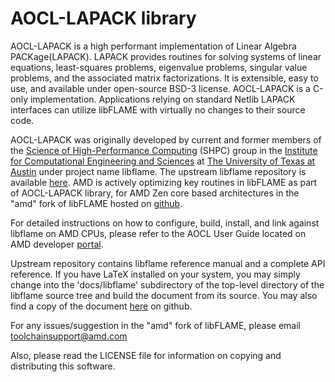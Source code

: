 # AOCL-LAPACK library

AOCL-LAPACK is a high performant implementation of Linear Algebra PACKage(LAPACK).
LAPACK provides routines for solving systems of linear equations, least-squares 
problems, eigenvalue problems, singular value problems, and the associated 
matrix factorizations. It is extensible, easy to use, and available under 
open-source BSD-3 license. AOCL-LAPACK is a C-only implementation. Applications 
relying on standard Netlib LAPACK interfaces can utilize libFLAME with virtually 
no changes to their source code. 

AOCL-LAPACK was originally developed by current and former members of the 
[Science of High-Performance Computing](http://shpc.ices.utexas.edu/)
(SHPC) group in the
[Institute for Computational Engineering and Sciences](https://www.ices.utexas.edu/)
at [The University of Texas at Austin](https://www.utexas.edu/) under project 
name libflame. The upstream libflame repository is available 
[here](https://github.com/flame/libflame). AMD is actively optimizing key routines 
in libFLAME as part of AOCL-LAPACK library, for AMD Zen core based architectures 
in the "amd" fork of libFLAME hosted on [github](https://github.com/amd/libflame).

For detailed instructions on how to configure, build, install, and link against 
libflame on AMD CPUs, please refer to the AOCL User Guide located on AMD 
developer [portal](https://www.amd.com/en/developer/aocl.html).

Upstream repository contains libflame reference manual and a complete API 
reference. If you have LaTeX installed on your system, you may simply change 
into the 'docs/libflame' subdirectory of the top-level directory of the 
libflame source tree and build the document from its source. You may also 
find a copy of the document [here](docs/libflame/libflame.pdf) on github.

For any issues/suggestion in the "amd" fork of libFLAME, please email 
toolchainsupport@amd.com

Also, please read the LICENSE file for information on copying and distributing 
this software.

